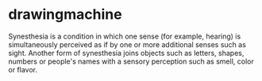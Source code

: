 # drawingmachine

Synesthesia is a condition in which one sense (for example, hearing) is simultaneously perceived as if by one or more additional senses such as sight. Another form of synesthesia joins objects such as letters, shapes, numbers or people's names with a sensory perception such as smell, color or flavor.
